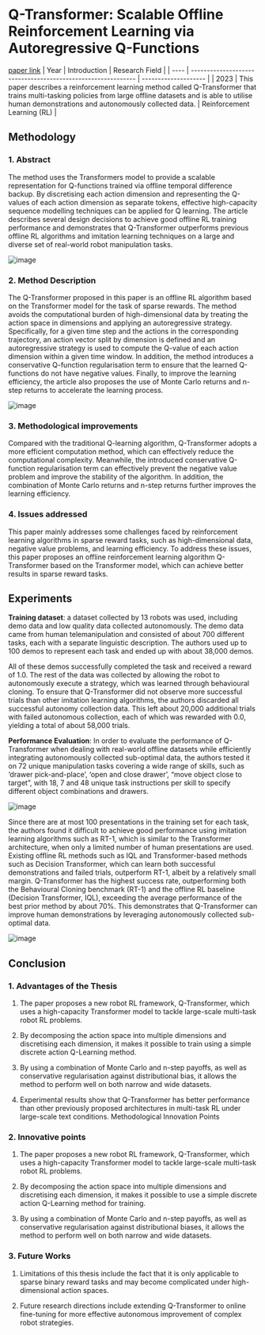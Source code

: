 # Q-Transformer: Scalable Offline Reinforcement Learning via Autoregressive Q-Functions
[paper link](https://arxiv.org/pdf/2309.10150) 
| Year | Introduction                                                         | Research Field                 |
| ---- | ------------------------------------------------------------ | -------------------- |
| 2023 | This paper describes a reinforcement learning method called Q-Transformer that trains multi-tasking policies from large offline datasets and is able to utilise human demonstrations and autonomously collected data.          | Reinforcement Learning  (RL)       |

## Methodology

### 1. Abstract
The method uses the Transformers model to provide a scalable representation for Q-functions trained via offline temporal difference backup. By discretising each action dimension and representing the Q-values of each action dimension as separate tokens, effective high-capacity sequence modelling techniques can be applied for Q learning. The article describes several design decisions to achieve good offline RL training performance and demonstrates that Q-Transformer outperforms previous offline RL algorithms and imitation learning techniques on a large and diverse set of real-world robot manipulation tasks.

![image](https://github.com/user-attachments/assets/f5f926f2-67c1-4a64-98f9-6eb475520783)

### 2. Method Description 
The Q-Transformer proposed in this paper is an offline RL algorithm based on the Transformer model for the task of sparse rewards. The method avoids the computational burden of high-dimensional data by treating the action space in dimensions and applying an autoregressive strategy. Specifically, for a given time step and the actions in the corresponding trajectory, an action vector split by dimension is defined and an autoregressive strategy is used to compute the Q-value of each action dimension within a given time window. In addition, the method introduces a conservative Q-function regularisation term to ensure that the learned Q-functions do not have negative values. Finally, to improve the learning efficiency, the article also proposes the use of Monte Carlo returns and n-step returns to accelerate the learning process.

![image](https://github.com/user-attachments/assets/dbcedb1e-c88e-487d-af2e-57fdbd5d9575)

### 3. Methodological improvements
Compared with the traditional Q-learning algorithm, Q-Transformer adopts a more efficient computation method, which can effectively reduce the computational complexity. Meanwhile, the introduced conservative Q-function regularisation term can effectively prevent the negative value problem and improve the stability of the algorithm. In addition, the combination of Monte Carlo returns and n-step returns further improves the learning efficiency.

### 4. Issues addressed 
This paper mainly addresses some challenges faced by reinforcement learning algorithms in sparse reward tasks, such as high-dimensional data, negative value problems, and learning efficiency. To address these issues, this paper proposes an offline reinforcement learning algorithm Q-Transformer based on the Transformer model, which can achieve better results in sparse reward tasks.

## Experiments
**Training dataset**: a dataset collected by 13 robots was used, including demo data and low quality data collected autonomously. The demo data came from human telemanipulation and consisted of about 700 different tasks, each with a separate linguistic description. The authors used up to 100 demos to represent each task and ended up with about 38,000 demos. 

All of these demos successfully completed the task and received a reward of 1.0. The rest of the data was collected by allowing the robot to autonomously execute a strategy, which was learned through behavioural cloning. To ensure that Q-Transformer did not observe more successful trials than other imitation learning algorithms, the authors discarded all successful autonomy collection data. This left about 20,000 additional trials with failed autonomous collection, each of which was rewarded with 0.0, yielding a total of about 58,000 trials.

**Performance Evaluation**: In order to evaluate the performance of Q-Transformer when dealing with real-world offline datasets while efficiently integrating autonomously collected sub-optimal data, the authors tested it on 72 unique manipulation tasks covering a wide range of skills, such as ‘drawer pick-and-place’, ‘open and close drawer’, “move object close to target”, with 18, 7 and 48 unique task instructions per skill to specify different object combinations and drawers.

![image](https://github.com/user-attachments/assets/202a8f01-1e85-48aa-814a-3b4e2e5ff67b)

Since there are at most 100 presentations in the training set for each task, the authors found it difficult to achieve good performance using imitation learning algorithms such as RT-1, which is similar to the Transformer architecture, when only a limited number of human presentations are used. Existing offline RL methods such as IQL and Transformer-based methods such as Decision Transformer, which can learn both successful demonstrations and failed trials, outperform RT-1, albeit by a relatively small margin. Q-Transformer has the highest success rate, outperforming both the Behavioural Cloning benchmark (RT-1) and the offline RL baseline (Decision Transformer, IQL), exceeding the average performance of the best prior method by about 70%. This demonstrates that Q-Transformer can improve human demonstrations by leveraging autonomously collected sub-optimal data.

![image](https://github.com/user-attachments/assets/280463d2-484b-4383-871c-2d517725e28d)

## Conclusion

### 1. Advantages of the Thesis
  1. The paper proposes a new robot RL framework, Q-Transformer, which uses a high-capacity Transformer model to tackle large-scale multi-task robot RL problems.
  
  2. By decomposing the action space into multiple dimensions and discretising each dimension, it makes it possible to train using a simple discrete action Q-Learning method.
  
  3. By using a combination of Monte Carlo and n-step payoffs, as well as conservative regularisation against distributional bias, it allows the method to perform well on both narrow and wide datasets.

  4. Experimental results show that Q-Transformer has better performance than other previously proposed architectures in multi-task RL under large-scale text conditions.
Methodological Innovation Points

### 2. Innovative points
  1. The paper proposes a new robot RL framework, Q-Transformer, which uses a high-capacity Transformer model to tackle large-scale multi-task robot RL problems.
  
  2. By decomposing the action space into multiple dimensions and discretising each dimension, it makes it possible to use a simple discrete action Q-Learning method for training.
  
  3. By using a combination of Monte Carlo and n-step payoffs, as well as conservative regularisation against distributional biases, it allows the method to perform well on both narrow and wide datasets.

### 3. Future Works
  1. Limitations of this thesis include the fact that it is only applicable to sparse binary reward tasks and may become complicated under high-dimensional action spaces.
  
  2. Future research directions include extending Q-Transformer to online fine-tuning for more effective autonomous improvement of complex robot strategies.   
